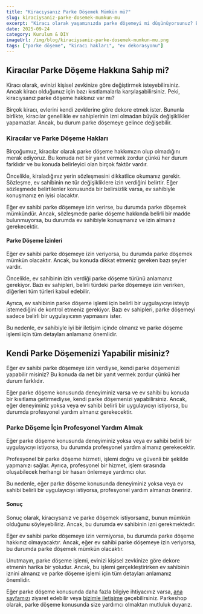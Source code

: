 ```yaml
---
title: "Kiracıysanız Parke Döşemek Mümkün mü?"
slug: kiraciysaniz-parke-dosemek-mumkun-mu
excerpt: "Kiracı olarak yaşamınızda parke döşemeyi mi düşünüyorsunuz? Bu yazımızda, kiracıların parke döşeme hakları hakkında bilmeniz gereken her şeyi anlatacağız."
date: 2025-09-24
category: Kurulum & DIY
imageUrl: /img/blog/kiraciysaniz-parke-dosemek-mumkun-mu.png
tags: ["parke döşeme", "kiracı hakları", "ev dekorasyonu"]
---
```


<h2>Kiracılar Parke Döşeme Hakkına Sahip mi?</h2>

<p>
Kiracı olarak, evinizi kişisel zevkinize göre değiştirmek isteyebilirsiniz. Ancak kiracı olduğunuz için bazı kısıtlamalarla karşılaşabilirsiniz. Peki, kiracıysanız parke döşeme hakkınız var mı?
</p>

<p>
Birçok kiracı, evlerini kendi zevklerine göre dekore etmek ister. Bununla birlikte, kiracılar genellikle ev sahiplerinin izni olmadan büyük değişiklikler yapamazlar. Ancak, bu durum parke döşemeye gelince değişebilir.
</p>

<h3>Kiracılar ve Parke Döşeme Hakları</h3>

<p>
Birçoğumuz, kiracılar olarak parke döşeme hakkımızın olup olmadığını merak ediyoruz. Bu konuda net bir yanıt vermek zordur çünkü her durum farklıdır ve bu konuda belirleyici olan birçok faktör vardır.
</p>

<p>
Öncelikle, kiraladığınız yerin sözleşmesini dikkatlice okumanız gerekir. Sözleşme, ev sahibinin ne tür değişikliklere izin verdiğini belirtir. Eğer sözleşmede belirtilenler konusunda bir belirsizlik varsa, ev sahibiyle konuşmanız en iyisi olacaktır.
</p>

<p>
Eğer ev sahibi parke döşemeye izin verirse, bu durumda parke döşemek mümkündür. Ancak, sözleşmede parke döşeme hakkında belirli bir madde bulunmuyorsa, bu durumda ev sahibiyle konuşmanız ve izin almanız gerekecektir.
</p>

<h4>Parke Döşeme İzinleri</h4>

<p>
Eğer ev sahibi parke döşemeye izin veriyorsa, bu durumda parke döşemek mümkün olacaktır. Ancak, bu konuda dikkat etmeniz gereken bazı şeyler vardır.
</p>

<p>
Öncelikle, ev sahibinin izin verdiği parke döşeme türünü anlamanız gerekiyor. Bazı ev sahipleri, belirli türdeki parke döşemeye izin verirken, diğerleri tüm türleri kabul edebilir.
</p>

<p>
Ayrıca, ev sahibinin parke döşeme işlemi için belirli bir uygulayıcıyı isteyip istemediğini de kontrol etmeniz gerekiyor. Bazı ev sahipleri, parke döşemeyi sadece belirli bir uygulayıcının yapmasını ister.
</p>

<p>
Bu nedenle, ev sahibiyle iyi bir iletişim içinde olmanız ve parke döşeme işlemi için tüm detayları anlamanız önemlidir.
</p>

<h2>Kendi Parke Döşemenizi Yapabilir misiniz?</h2>

<p>
Eğer ev sahibi parke döşemeye izin verdiyse, kendi parke döşemenizi yapabilir misiniz? Bu konuda da net bir yanıt vermek zordur çünkü her durum farklıdır.
</p>

<p>
Eğer parke döşeme konusunda deneyiminiz varsa ve ev sahibi bu konuda bir kısıtlama getirmediyse, kendi parke döşemenizi yapabilirsiniz. Ancak, eğer deneyiminiz yoksa veya ev sahibi belirli bir uygulayıcıyı istiyorsa, bu durumda profesyonel yardım almanız gerekecektir.
</p>

<h3>Parke Döşeme İçin Profesyonel Yardım Almak</h3>

<p>
Eğer parke döşeme konusunda deneyiminiz yoksa veya ev sahibi belirli bir uygulayıcıyı istiyorsa, bu durumda profesyonel yardım almanız gerekecektir.
</p>

<p>
Profesyonel bir parke döşeme hizmeti, işlemi doğru ve güvenli bir şekilde yapmanızı sağlar. Ayrıca, profesyonel bir hizmet, işlem sırasında oluşabilecek herhangi bir hasarı önlemeye yardımcı olur.
</p>

<p>
Bu nedenle, eğer parke döşeme konusunda deneyiminiz yoksa veya ev sahibi belirli bir uygulayıcıyı istiyorsa, profesyonel yardım almanızı öneririz.
</p>

<h4>Sonuç</h4>

<p>
Sonuç olarak, kiracıysanız ve parke döşemek istiyorsanız, bunun mümkün olduğunu söyleyebiliriz. Ancak, bu durumda ev sahibinin izni gerekmektedir.
</p>

<p>
Eğer ev sahibi parke döşemeye izin vermiyorsa, bu durumda parke döşeme hakkınız olmayacaktır. Ancak, eğer ev sahibi parke döşemeye izin veriyorsa, bu durumda parke döşemek mümkün olacaktır.
</p>

<p>
Unutmayın, parke döşeme işlemi, evinizi kişisel zevkinize göre dekore etmenin harika bir yoludur. Ancak, bu işlemi gerçekleştirirken ev sahibinin iznini almanız ve parke döşeme işlemi için tüm detayları anlamanız önemlidir.
</p>

<p>
Eğer parke döşeme konusunda daha fazla bilgiye ihtiyacınız varsa, <a href="https://parkeshop.com">ana sayfamızı</a> ziyaret edebilir veya <a href="https://parkeshop.com/contact">bizimle iletişime</a> geçebilirsiniz. Parkeshop olarak, parke döşeme konusunda size yardımcı olmaktan mutluluk duyarız.
</p>
